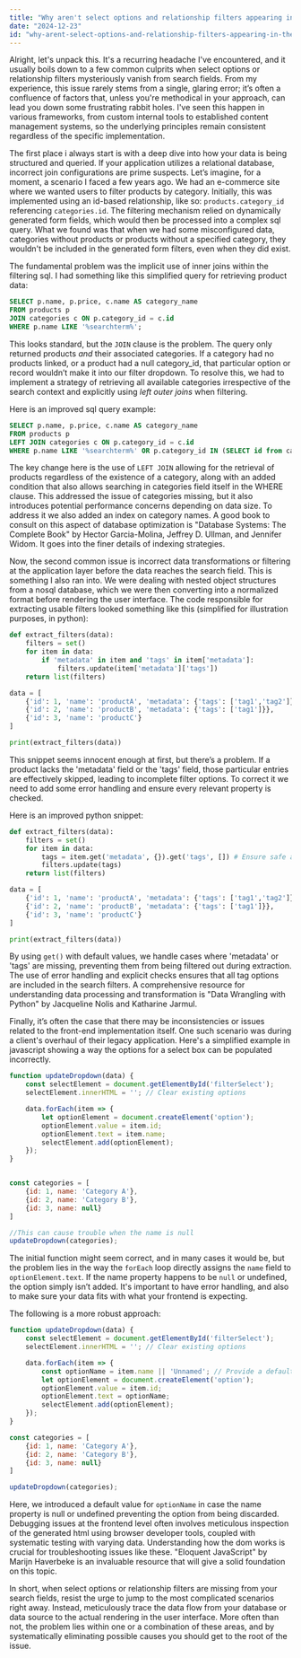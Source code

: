 ```yaml
---
title: "Why aren't select options and relationship filters appearing in the search field?"
date: "2024-12-23"
id: "why-arent-select-options-and-relationship-filters-appearing-in-the-search-field"
---
```


Alright, let's unpack this. It's a recurring headache I've encountered, and it usually boils down to a few common culprits when select options or relationship filters mysteriously vanish from search fields. From my experience, this issue rarely stems from a single, glaring error; it’s often a confluence of factors that, unless you're methodical in your approach, can lead you down some frustrating rabbit holes. I've seen this happen in various frameworks, from custom internal tools to established content management systems, so the underlying principles remain consistent regardless of the specific implementation.

The first place i always start is with a deep dive into how your data is being structured and queried. If your application utilizes a relational database, incorrect join configurations are prime suspects. Let’s imagine, for a moment, a scenario I faced a few years ago. We had an e-commerce site where we wanted users to filter products by category. Initially, this was implemented using an id-based relationship, like so: `products.category_id` referencing `categories.id`. The filtering mechanism relied on dynamically generated form fields, which would then be processed into a complex sql query. What we found was that when we had some misconfigured data, categories without products or products without a specified category, they wouldn't be included in the generated form filters, even when they did exist.

The fundamental problem was the implicit use of inner joins within the filtering sql. I had something like this simplified query for retrieving product data:

```sql
SELECT p.name, p.price, c.name AS category_name
FROM products p
JOIN categories c ON p.category_id = c.id
WHERE p.name LIKE '%searchterm%';
```

This looks standard, but the `JOIN` clause is the problem. The query only returned products *and* their associated categories. If a category had no products linked, or a product had a null category_id, that particular option or record wouldn’t make it into our filter dropdown. To resolve this, we had to implement a strategy of retrieving all available categories irrespective of the search context and explicitly using *left outer joins* when filtering.

Here is an improved sql query example:

```sql
SELECT p.name, p.price, c.name AS category_name
FROM products p
LEFT JOIN categories c ON p.category_id = c.id
WHERE p.name LIKE '%searchterm%' OR p.category_id IN (SELECT id from categories WHERE name LIKE '%searchterm%');
```
The key change here is the use of `LEFT JOIN` allowing for the retrieval of products regardless of the existence of a category, along with an added condition that also allows searching in categories field itself in the WHERE clause. This addressed the issue of categories missing, but it also introduces potential performance concerns depending on data size. To address it we also added an index on category names. A good book to consult on this aspect of database optimization is "Database Systems: The Complete Book" by Hector Garcia-Molina, Jeffrey D. Ullman, and Jennifer Widom. It goes into the finer details of indexing strategies.

Now, the second common issue is incorrect data transformations or filtering at the application layer before the data reaches the search field. This is something I also ran into. We were dealing with nested object structures from a nosql database, which we were then converting into a normalized format before rendering the user interface. The code responsible for extracting usable filters looked something like this (simplified for illustration purposes, in python):

```python
def extract_filters(data):
    filters = set()
    for item in data:
        if 'metadata' in item and 'tags' in item['metadata']:
            filters.update(item['metadata']['tags'])
    return list(filters)

data = [
    {'id': 1, 'name': 'productA', 'metadata': {'tags': ['tag1','tag2']}},
    {'id': 2, 'name': 'productB', 'metadata': {'tags': ['tag1']}},
    {'id': 3, 'name': 'productC'}
]

print(extract_filters(data))
```

This snippet seems innocent enough at first, but there’s a problem. If a product lacks the 'metadata' field or the 'tags' field, those particular entries are effectively skipped, leading to incomplete filter options. To correct it we need to add some error handling and ensure every relevant property is checked.

Here is an improved python snippet:
```python
def extract_filters(data):
    filters = set()
    for item in data:
        tags = item.get('metadata', {}).get('tags', []) # Ensure safe access with get
        filters.update(tags)
    return list(filters)

data = [
    {'id': 1, 'name': 'productA', 'metadata': {'tags': ['tag1','tag2']}},
    {'id': 2, 'name': 'productB', 'metadata': {'tags': ['tag1']}},
    {'id': 3, 'name': 'productC'}
]

print(extract_filters(data))
```

By using `get()` with default values, we handle cases where 'metadata' or 'tags' are missing, preventing them from being filtered out during extraction. The use of error handling and explicit checks ensures that all tag options are included in the search filters. A comprehensive resource for understanding data processing and transformation is "Data Wrangling with Python" by Jacqueline Nolis and Katharine Jarmul.

Finally, it’s often the case that there may be inconsistencies or issues related to the front-end implementation itself. One such scenario was during a client's overhaul of their legacy application. Here's a simplified example in javascript showing a way the options for a select box can be populated incorrectly.

```javascript
function updateDropdown(data) {
    const selectElement = document.getElementById('filterSelect');
    selectElement.innerHTML = ''; // Clear existing options

    data.forEach(item => {
        let optionElement = document.createElement('option');
        optionElement.value = item.id;
        optionElement.text = item.name;
        selectElement.add(optionElement);
    });
}


const categories = [
    {id: 1, name: 'Category A'},
    {id: 2, name: 'Category B'},
    {id: 3, name: null}
]

//This can cause trouble when the name is null
updateDropdown(categories);
```

The initial function might seem correct, and in many cases it would be, but the problem lies in the way the `forEach` loop directly assigns the `name` field to `optionElement.text`. If the name property happens to be `null` or undefined, the option simply isn’t added. It's important to have error handling, and also to make sure your data fits with what your frontend is expecting.

The following is a more robust approach:

```javascript
function updateDropdown(data) {
    const selectElement = document.getElementById('filterSelect');
    selectElement.innerHTML = ''; // Clear existing options

    data.forEach(item => {
        const optionName = item.name || 'Unnamed'; // Provide a default
        let optionElement = document.createElement('option');
        optionElement.value = item.id;
        optionElement.text = optionName;
        selectElement.add(optionElement);
    });
}

const categories = [
    {id: 1, name: 'Category A'},
    {id: 2, name: 'Category B'},
    {id: 3, name: null}
]

updateDropdown(categories);

```
Here, we introduced a default value for `optionName` in case the name property is null or undefined preventing the option from being discarded. Debugging issues at the frontend level often involves meticulous inspection of the generated html using browser developer tools, coupled with systematic testing with varying data. Understanding how the dom works is crucial for troubleshooting issues like these. "Eloquent JavaScript" by Marijn Haverbeke is an invaluable resource that will give a solid foundation on this topic.

In short, when select options or relationship filters are missing from your search fields, resist the urge to jump to the most complicated scenarios right away. Instead, meticulously trace the data flow from your database or data source to the actual rendering in the user interface. More often than not, the problem lies within one or a combination of these areas, and by systematically eliminating possible causes you should get to the root of the issue.
